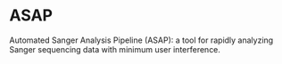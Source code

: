 # ASAP
Automated Sanger Analysis Pipeline (ASAP): a tool for rapidly analyzing Sanger sequencing data with minimum user interference.
